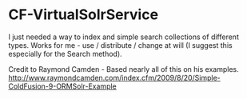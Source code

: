 CF-VirtualSolrService
=====================
I just needed a way to index and simple search collections of different types. 
Works for me - use / distribute / change at will (I suggest this especially for the Search method).

Credit to Raymond Camden - Based nearly all of this on his examples.
http://www.raymondcamden.com/index.cfm/2009/8/20/Simple-ColdFusion-9-ORMSolr-Example